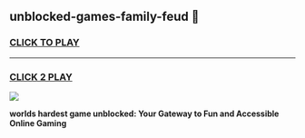 
## unblocked-games-family-feud 👋
<h3>
<a href="https://premium.freeplayer.one?title=unblocked-games-family-feud&ref=14F">CLICK TO PLAY</a></h3>
<hr>

<h3>
<a href="https://premium.freeplayer.one?title=unblocked-games-family-feud&ref=14F">CLICK 2 PLAY</a>
  
</h3>

<a href="https://premium.freeplayer.one?title=unblocked-games-family-feud&ref=12F/"><img src="https://clearcache.store/games.png"></a>


**worlds hardest game unblocked: Your Gateway to Fun and Accessible Online Gaming**

